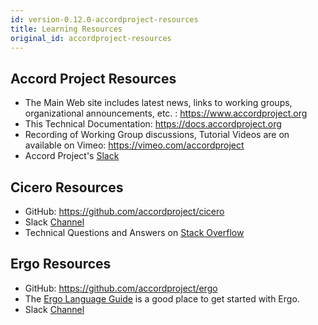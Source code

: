 ```yaml
---
id: version-0.12.0-accordproject-resources
title: Learning Resources
original_id: accordproject-resources
---
```


## Accord Project Resources

- The Main Web site includes latest news, links to working groups, organizational announcements, etc. : https://www.accordproject.org
- This Technical Documentation: https://docs.accordproject.org
- Recording of Working Group discussions, Tutorial Videos are on available on Vimeo: https://vimeo.com/accordproject
- Accord Project's [Slack](https://accord-project.slack.com/)

## Cicero Resources

- GitHub: https://github.com/accordproject/cicero
- Slack [Channel](https://accord-project.slack.com/messages/CA08NAHQS/details/)
- Technical Questions and Answers on [Stack Overflow](https://stackoverflow.com/questions/tagged/cicero)

## Ergo Resources

- GitHub: https://github.com/accordproject/ergo
- The [Ergo Language Guide](logic-ergo) is a good place to get started with Ergo.
- Slack [Channel](https://accord-project.slack.com/messages/C9HLJHREG/details/)

